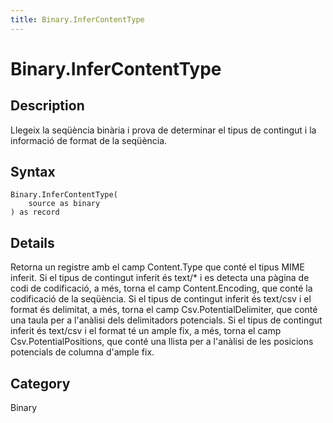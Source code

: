 ```yaml
---
title: Binary.InferContentType
---
```


# Binary.InferContentType


## Description

Llegeix la seqüència binària i prova de determinar el tipus de contingut i la informació de format de la seqüència.


## Syntax

```powerquery
Binary.InferContentType(
    source as binary
) as record
```


## Details

Retorna un registre amb el camp Content.Type que conté el tipus MIME inferit.     Si el tipus de contingut inferit és text/\* i es detecta una pàgina de codi de codificació, a més, torna el camp Content.Encoding, que conté la codificació de la seqüència.    Si el tipus de contingut inferit és text/csv i el format és delimitat, a més, torna el camp Csv.PotentialDelimiter, que conté una taula per a l'anàlisi dels delimitadors potencials.    Si el tipus de contingut inferit és text/csv i el format té un ample fix, a més, torna el camp Csv.PotentialPositions, que conté una llista per a l'anàlisi de les posicions potencials de columna d'ample fix.



## Category
Binary
